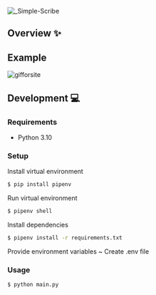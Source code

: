 ![_Simple-Scribe](https://user-images.githubusercontent.com/84144584/168478365-88fae434-a6a6-4846-a49d-ac8a8004872c.png)

## Overview :sparkles:

## Example 
![gifforsite](https://user-images.githubusercontent.com/84144584/168483395-15c88c39-2624-4ffc-8947-01169f84ab8c.gif)




## Development :computer:
### Requirements
- Python 3.10

### Setup
Install virtual environment
```sh
$ pip install pipenv
```

Run virtual environment
```sh
$ pipenv shell
```

Install dependencies
```sh
$ pipenv install -r requirements.txt
```

Provide environment variables ~ Create .env file

### Usage
```sh
$ python main.py
```

